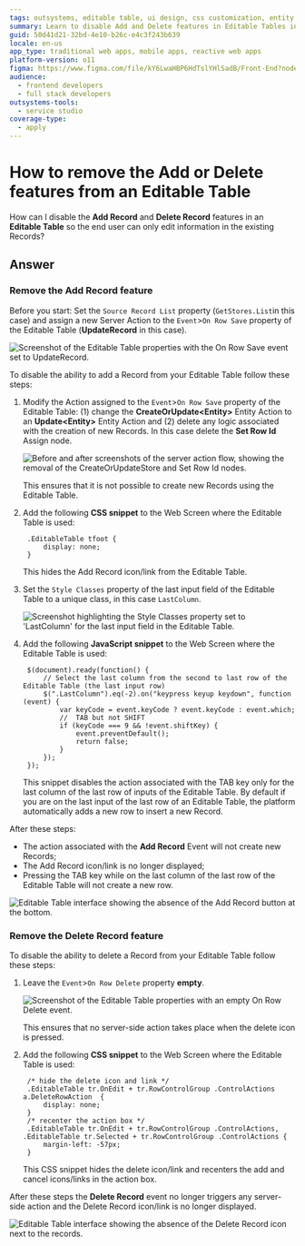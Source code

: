 ```yaml
---
tags: outsystems, editable table, ui design, css customization, entity actions
summary: Learn to disable Add and Delete features in Editable Tables in OutSystems 11 (O11) for restricted user editing.
guid: 50d41d21-32bd-4e10-b26c-e4c3f243b639
locale: en-us
app_type: traditional web apps, mobile apps, reactive web apps
platform-version: o11
figma: https://www.figma.com/file/kY6LwaHBP6HdTslYHlSadB/Front-End?node-id=844:59
audience:
  - frontend developers
  - full stack developers
outsystems-tools:
  - service studio
coverage-type:
  - apply
---
```


# How to remove the Add or Delete features from an Editable Table

How can I disable the **Add Record** and **Delete Record** features in an **Editable Table** so the end user can only edit information in the existing Records?

## Answer

### Remove the **Add Record** feature

Before you start: Set the `Source Record List` property (`GetStores.List`in this case) and assign a new Server Action to the `Event`>`On Row Save` property of the Editable Table (**UpdateRecord** in this case).

![Screenshot of the Editable Table properties with the On Row Save event set to UpdateRecord.](images/editable-add-00.png "Editable Table Properties")

To disable the ability to add a Record from your Editable Table follow these steps:

1. Modify the Action assigned to the `Event`>`On Row Save` property of the Editable Table: (1) change the **CreateOrUpdate&lt;Entity&gt;** Entity Action to an **Update&lt;Entity&gt;** Entity Action and (2) delete any logic associated with the creation of new Records. In this case delete the **Set Row Id** Assign node.

    ![Before and after screenshots of the server action flow, showing the removal of the CreateOrUpdateStore and Set Row Id nodes.](images/editable-add-03.png "Server Action Flow Modification")

    This ensures that it is not possible to create new Records using the Editable Table.

1. Add the following **CSS snippet** to the Web Screen where the Editable Table is used:

        .EditableTable tfoot {
            display: none;
        }

    This hides the Add Record icon/link from the Editable Table.

1. Set the `Style Classes` property of the last input field of the Editable Table to a unique class, in this case `LastColumn`.

    ![Screenshot highlighting the Style Classes property set to 'LastColumn' for the last input field in the Editable Table.](images/editable-add-04.png "Last Column Style Class Setting")

1. Add the following **JavaScript snippet** to the Web Screen where the Editable Table is used:

        $(document).ready(function() {
            // Select the last column from the second to last row of the Editable Table (the last input row)
            $(".LastColumn").eq(-2).on("keypress keyup keydown", function (event) {
                var keyCode = event.keyCode ? event.keyCode : event.which;
                //  TAB but not SHIFT
                if (keyCode === 9 && !event.shiftKey) {
                    event.preventDefault();
                    return false;
                }
            });
        });

    This snippet disables the action associated with the TAB key only for the last column of the last row of inputs of the Editable Table. By default if you are on the last input of the last row of an Editable Table, the platform automatically adds a new row to insert a new Record.

After these steps:

* The action associated with the **Add Record** Event will not create new Records;
* The Add Record icon/link is no longer displayed;
* Pressing the TAB key while on the last column of the last row of the Editable Table will not create a new row.

![Editable Table interface showing the absence of the Add Record button at the bottom.](images/editable-add-05.png "Editable Table Without Add Record Feature")

### Remove the **Delete Record** feature

To disable the ability to delete a Record from your Editable Table follow these steps:

1. Leave the `Event`>`On Row Delete` property **empty**.

    ![Screenshot of the Editable Table properties with an empty On Row Delete event.](images/editable-del-00.png "Editable Table Delete Event Property")

    This ensures that no server-side action takes place when the delete icon is pressed.

1. Add the following **CSS snippet** to the Web Screen where the Editable Table is used:

        /* hide the delete icon and link */
        .EditableTable tr.OnEdit + tr.RowControlGroup .ControlActions a.DeleteRowAction  {
            display: none;
        }
        /* recenter the action box */
        .EditableTable tr.OnEdit + tr.RowControlGroup .ControlActions, .EditableTable tr.Selected + tr.RowControlGroup .ControlActions {
            margin-left: -57px;
        }

    This CSS snippet hides the delete icon/link and recenters the add and cancel icons/links in the action box.

After these steps the **Delete Record** event no longer triggers any server-side action and the Delete Record icon/link is no longer displayed.

![Editable Table interface showing the absence of the Delete Record icon next to the records.](images/editable-del-01.png "Editable Table Without Delete Record Feature")

